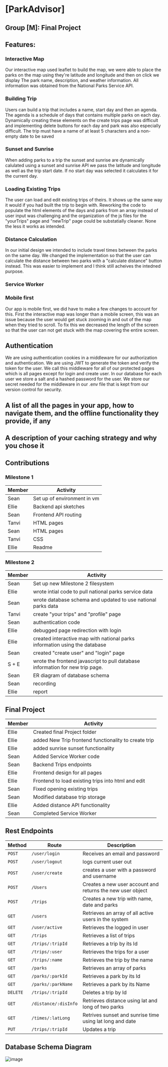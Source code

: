 # [ParkAdvisor]
## Group [M]: Final Project

## Features:

### Interactive Map
Our interactive map used leaflet to build the map, we were able to place the parks on the map using they're latitude and longitude and then on click we display The park name, description, and weather information. All information was obtained from the National Parks Service API.

### Building Trip
Users can build a trip that includes a name, start day and then an agenda. The agenda is a schedule of days that contains multiple parks on each day. Dynamically creating these elements on the create trips page was difficult and implementing delete buttons for each day and park was also especially difficult. The trip must have a name of at least 5 characters and a non-empty date to be saved

### Sunset and Sunrise
When adding parks to a trip the sunset and sunrise are dynamically calulated using a sunset and sunrise API we pass the latitude and longitude as well as the trip start date. If no start day was selected it calculates it for the current day.

### Loading Existing Trips
The user can load and edit existing trips of theirs. It shows up the same way it would if you had built the trip to begin with. Reworking the code to populate the html elements of the days and parks from an array instead of user input was challenging and the organization of the js files for the "yourTrips" page and "newTrip" page could be substatially cleaner. None the less it works as intended.

### Distance Calculation
In our initial design we intended to include travel times between the parks on the same day. We changed the implementation so that the user can calculate the distance between two parks with a "calculate distance" button instead. This was easier to implement and I think still acheives the intedned purpose.

### Service Worker

### Mobile first
Our app is mobile first, we did have to make a few changes to account for this. First the interactive map was longer than a mobile screen, this was an issue because the user would get stuck zooming in and out of the map when they tried to scroll. To fix this we decreased the length of the screen so that the user can not get stuck with the map covering the entire screen.

## Authentication

We are using authentication cookies in a middleware for our authorization and authentication. We are using JWT to generate the token and verify the token for the user. We call this middleware for all of our protected pages which is all pages except for login and create user. In our database for each user we store a salt and a hashed password for the user. We store our secret needed for the middleware in our .env file that is kept from our version control for security.

## A list of all the pages in your app, how to navigate them, and the offline functionality they provide, if any
## A description of your caching strategy and why you chose it



## Contributions

### Milestone 1

Member | Activity
-------|----------
Sean   | Set up of environment in vm
Ellie  | Backend api sketches
Sean   | Frontend API routing
Tanvi  | HTML pages
Sean   | HTML pages
Tanvi  | CSS
Ellie  | Readme

### Milestone 2

Member | Activity
-------|----------
Sean   | Set up new Milestone 2 filesystem
Ellie  | wrote intial code to pull national parks service data
Sean   | wrote database schema and updated to use national parks data
Tanvi  | create "your trips" and "profile" page
Sean   | authentication code
Ellie  | debugged page redirection with login
Ellie  | created interactive map with national parks information using the database
Sean   | created "create user" and "login" page
S + E  | wrote the frontend javascript to pull database information for new trip page.
Sean   | ER diagram of database schema
Sean   | recording
Ellie  | report

## Final Project

Member | Activity
-------|----------
Ellie  | Created final Project folder
Ellie  | added New Trip frontend functionality to create trip
Ellie  | added sunrise sunset functionality
Sean   | Added Service Worker code
Sean   | Backend Trips endpoints
Ellie  | Frontend design for all pages
Ellie  | Frontend to load existing trips into html and edit
Sean   | Fixed opening existing trips
Sean   | Modified database trip storage
Ellie  | Added distance API functionality
Sean   | Completed Service Worker

## Rest Endpoints

Method   | Route                 | Description
---------| --------------------- | ---------
`POST`   | `/user/login`         | Receives an email and password
`POST`   | `/user/logout`        | logs current user out
`POST`   | `/user/create`        | creates a user with a password and username
`POST`   | `/Users`              | Creates a new user account and returns the new user object
`POST`   | `/trips`              | Creates a new trip with name, date and parks
`GET`    | `/users`              | Retrieves an array of all active users in the system
`GET`    | `/user/active`        | Retrieves the logged in user
`GET`    | `/trips`              | Retrieves a list of trips
`GET`    | `/trips/:tripId`      | Retrieves a trip by its Id
`GET`    | `/trips/:user`        | Retrieves the trips for a user
`GET`    | `/trips/:name`        | Retrieves the trip by the name
`GET`    | `/parks`              | Retrieves an array of parks
`GET`    | `/parks/:parkId`      | Retrieves a park by its Id
`GET`    | `/parks/:parkName`    | Retrieves a park by its Name
`DELETE` | `/trips/:tripId`      | Deletes a trip by Id
`GET`    | `/distance/:disInfo`  | Retrieves distance using lat and long of two parks
`GET`    | `/times/:latLong`     | Retrives sunset and sunrise time using lat long and date
`PUT`    | `/trips/:tripId`      | Updates a trip 

## Database Schema Diagram

![image](https://media.github.ncsu.edu/user/22136/files/f64d2504-830e-47e2-b356-56eb4f53676b)
